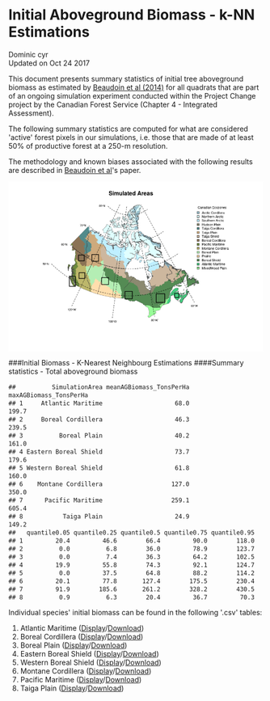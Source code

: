 # Initial Aboveground Biomass - k-NN Estimations
Dominic cyr  
Updated on Oct 24 2017

This document presents summary statistics of initial tree aboveground biomass as estimated by [Beaudoin et al (2014)][1] for all quadrats that are part of an ongoing simulation experiment conducted within the Project Change project by the Canadian Forest Service (Chapter 4 - Integrated Assessment).

The following summary statistics are computed for what are considered 'active' forest pixels in our simulations, i.e. those that are made of at least 50% of productive forest at a 250-m resolution.

The methodology and known biases associated with the following results are described in [Beaudoin et al][1]'s paper.






















<img src="README_files/figure-html/mapPlot-1.png" title="" alt="" style="display: block; margin: auto auto auto 0;" />


###Initial Biomass - K-Nearest Neighbourg Estimations
####Summary statistics - Total aboveground biomass


```
##          SimulationArea meanAGBiomass_TonsPerHa maxAGBiomass_TonsPerHa
## 1     Atlantic Maritime                    68.0                  199.7
## 2     Boreal Cordillera                    46.3                  239.5
## 3          Boreal Plain                    40.2                  161.0
## 4 Eastern Boreal Shield                    73.7                  179.6
## 5 Western Boreal Shield                    61.8                  160.0
## 6    Montane Cordillera                   127.0                  350.0
## 7      Pacific Maritime                   259.1                  605.4
## 8           Taiga Plain                    24.9                  149.2
##   quantile0.05 quantile0.25 quantile0.5 quantile0.75 quantile0.95
## 1         20.4         46.6        66.4         90.0        118.0
## 2          0.0          6.8        36.0         78.9        123.7
## 3          0.0          7.4        36.3         64.2        102.5
## 4         19.9         55.8        74.3         92.1        124.7
## 5          0.0         37.5        64.8         88.2        114.2
## 6         20.1         77.8       127.4        175.5        230.4
## 7         91.9        185.6       261.2        328.2        430.5
## 8          0.9          6.3        20.4         36.7         70.3
```

Individual species' initial biomass can be found in the following '.csv' tables:

1. Atlantic Maritime ([Display][2]/[Download][3])
2. Boreal Cordillera ([Display][4]/[Download][5])
3. Boreal Plain ([Display][6]/[Download][7])
4. Eastern Boreal Shield ([Display][8]/[Download][9])
5. Western Boreal Shield ([Display][10]/[Download][11])
6. Montane Cordillera ([Display][12]/[Download][13])
7. Pacific Maritime ([Display][14]/[Download][15])
8. Taiga Plain ([Display][16]/[Download][17])


[1]: http://www.nrcresearchpress.com/doi/abs/10.1139/cjfr-2013-0401
[2]: https://github.com/dcyr/InitialBiomass/blob/master/summaryStats/initBiomassSummaryStats_AM.csv
[4]: https://github.com/dcyr/InitialBiomass/blob/master/summaryStats/initBiomassSummaryStats_BC.csv
[6]: https://github.com/dcyr/InitialBiomass/blob/master/summaryStats/initBiomassSummaryStats_BP.csv
[8]: https://github.com/dcyr/InitialBiomass/blob/master/summaryStats/initBiomassSummaryStats_BSE.csv
[10]: https://github.com/dcyr/InitialBiomass/blob/master/summaryStats/initBiomassSummaryStats_BSW.csv
[12]: https://github.com/dcyr/InitialBiomass/blob/master/summaryStats/initBiomassSummaryStats_MC.csv
[14]: https://github.com/dcyr/InitialBiomass/blob/master/summaryStats/initBiomassSummaryStats_PM.csv
[16]: https://github.com/dcyr/InitialBiomass/blob/master/summaryStats/initBiomassSummaryStats_TP.csv
[3]: https://raw.githubusercontent.com/dcyr/InitialBiomass/master/summaryStats/initBiomassSummaryStats_AM.csv
[5]: https://raw.githubusercontent.com/dcyr/InitialBiomass/master/summaryStats/initBiomassSummaryStats_BC.csv
[7]: https://raw.githubusercontent.com/dcyr/InitialBiomass/master/summaryStats/initBiomassSummaryStats_BP.csv
[9]: https://raw.githubusercontent.com/dcyr/InitialBiomass/master/summaryStats/initBiomassSummaryStats_BSE.csv
[11]: https://raw.githubusercontent.com/dcyr/InitialBiomass/master/summaryStats/initBiomassSummaryStats_BSW.csv
[13]: https://raw.githubusercontent.com/dcyr/InitialBiomass/master/summaryStats/initBiomassSummaryStats_MC.csv
[15]: https://raw.githubusercontent.com/dcyr/InitialBiomass/master/summaryStats/initBiomassSummaryStats_PM.csv
[17]: https://raw.githubusercontent.com/dcyr/InitialBiomass/master/summaryStats/initBiomassSummaryStats_TP.csv

